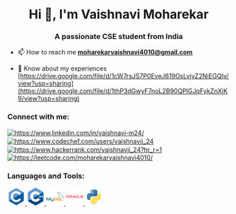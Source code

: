 <h1 align="center">Hi 👋, I'm Vaishnavi Moharekar</h1>
<h3 align="center">A passionate CSE student from India</h3>

- 📫 How to reach me **moharekarvaishnavi4010@gmail.com**

- 📄 Know about my experiences [https://drive.google.com/file/d/1cW7rsJS7P0EveJ619OsLvjvZ2NiEGQIv/view?usp=sharing](https://drive.google.com/file/d/1thP3dGwyF7noL2B90QPlGJqFykZnXiK9/view?usp=sharing)
<h3 align="left">Connect with me:</h3>
<p align="left">
<a href="https://www.linkedin.com/in/vaishnavi-m24/" target="blank"><img align="center" src="https://raw.githubusercontent.com/rahuldkjain/github-profile-readme-generator/master/src/images/icons/Social/linked-in-alt.svg" alt="https://www.linkedin.com/in/vaishnavi-m24/" height="30" width="40" /></a>
<a href="https://www.codechef.com/users/https://www.codechef.com/users/vaishnavii_24" target="blank"><img align="center" src="https://cdn.jsdelivr.net/npm/simple-icons@3.1.0/icons/codechef.svg" alt="https://www.codechef.com/users/vaishnavii_24" height="30" width="40" /></a>
<a href="https://www.hackerrank.com/https://www.hackerrank.com/vaishnavii_24?hr_r=1" target="blank"><img align="center" src="https://raw.githubusercontent.com/rahuldkjain/github-profile-readme-generator/master/src/images/icons/Social/hackerrank.svg" alt="https://www.hackerrank.com/vaishnavii_24?hr_r=1" height="30" width="40" /></a>
<a href="https://www.leetcode.com/https://leetcode.com/moharekarvaishnavi4010/" target="blank"><img align="center" src="https://raw.githubusercontent.com/rahuldkjain/github-profile-readme-generator/master/src/images/icons/Social/leet-code.svg" alt="https://leetcode.com/moharekarvaishnavi4010/" height="30" width="40" /></a>
</p>

<h3 align="left">Languages and Tools:</h3>
<p align="left"> <a href="https://www.cprogramming.com/" target="_blank" rel="noreferrer"> <img src="https://raw.githubusercontent.com/devicons/devicon/master/icons/c/c-original.svg" alt="c" width="40" height="40"/> </a> <a href="https://www.w3schools.com/cpp/" target="_blank" rel="noreferrer"> <img src="https://raw.githubusercontent.com/devicons/devicon/master/icons/cplusplus/cplusplus-original.svg" alt="cplusplus" width="40" height="40"/> </a> <a href="https://www.mysql.com/" target="_blank" rel="noreferrer"> <img src="https://raw.githubusercontent.com/devicons/devicon/master/icons/mysql/mysql-original-wordmark.svg" alt="mysql" width="40" height="40"/> </a> <a href="https://www.oracle.com/" target="_blank" rel="noreferrer"> <img src="https://raw.githubusercontent.com/devicons/devicon/master/icons/oracle/oracle-original.svg" alt="oracle" width="40" height="40"/> </a> <a href="https://www.python.org" target="_blank" rel="noreferrer"> <img src="https://raw.githubusercontent.com/devicons/devicon/master/icons/python/python-original.svg" alt="python" width="40" height="40"/> </a> </p>
